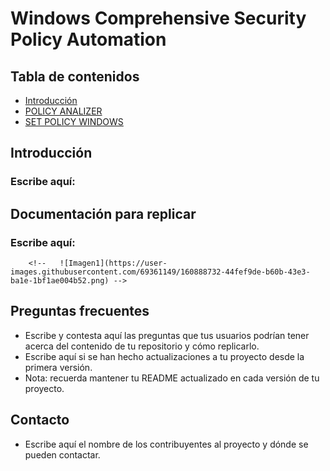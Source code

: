 # Windows Comprehensive Security Policy Automation
>

<!-- * [titulo](#set) -->
## Tabla de contenidos
* [Introducción](#intro)
* [POLICY ANALIZER](#PA)
* [SET POLICY WINDOWS](#set)

## Introducción <a name="intro"></a>
  ### Escribe aquí:


## Documentación para replicar <a name="PA"></a>
  ### Escribe aquí:




        <!--   ![Imagen1](https://user-images.githubusercontent.com/69361149/160888732-44fef9de-b60b-43e3-ba1e-1bf1ae004b52.png) -->
## Preguntas frecuentes <a name="set"></a>
- Escribe y contesta aquí las preguntas que tus usuarios podrían tener acerca del contenido de tu repositorio y cómo replicarlo.
- Escribe aquí si se han hecho actualizaciones a tu proyecto desde la primera versión.
- Nota: recuerda mantener tu README actualizado en cada versión de tu proyecto.

## Contacto
- Escribe aquí el nombre de los contribuyentes al proyecto y dónde se pueden contactar.
